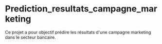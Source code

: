 # Prediction_resultats_campagne_marketing
Ce projet a pour objectif prédire les résultats d'une campagne marketing dans le secteur bancaire.
